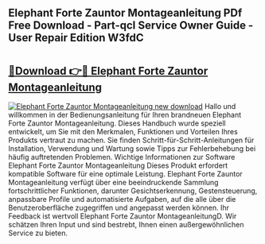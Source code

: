 ## Elephant Forte Zauntor Montageanleitung PDf Free Download - Part-qcI Service Owner Guide - User Repair Edition W3fdC

# <h2><a href="http://df90gj1.blite.top/?on=Elephant+Forte+Zauntor+Montageanleitung">🔗Download 👉🔴 Elephant Forte Zauntor Montageanleitung</a></h2>

[![Elephant Forte Zauntor Montageanleitung new download](https://i.imgur.com/lujVjoI.png)](http://df90gj1.blite.top/?on=Elephant+Forte+Zauntor+Montageanleitung)
Hallo und willkommen in der Bedienungsanleitung für Ihren brandneuen Elephant Forte Zauntor Montageanleitung. Dieses Handbuch wurde speziell entwickelt, um Sie mit den Merkmalen, Funktionen und Vorteilen Ihres Produkts vertraut zu machen. Sie finden Schritt-für-Schritt-Anleitungen für Installation, Verwendung und Wartung sowie Tipps zur Fehlerbehebung bei häufig auftretenden Problemen. Wichtige Informationen zur Software Elephant Forte Zauntor Montageanleitung Dieses Produkt erfordert kompatible Software für eine optimale Leistung. Elephant Forte Zauntor Montageanleitung verfügt über eine beeindruckende Sammlung fortschrittlicher Funktionen, darunter Gesichtserkennung, Gestensteuerung, anpassbare Profile und automatisierte Aufgaben, auf die alle über die Benutzeroberfläche zugegriffen und angepasst werden können. Ihr Feedback ist wertvoll Elephant Forte Zauntor MontageanleitungD. Wir schätzen Ihren Input und sind bestrebt, Ihnen einen außergewöhnlichen Service zu bieten.
